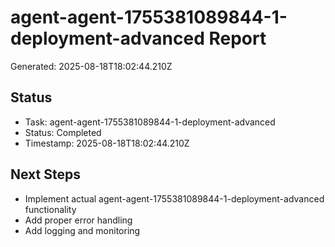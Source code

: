 # agent-agent-1755381089844-1-deployment-advanced Report

Generated: 2025-08-18T18:02:44.210Z

## Status
- Task: agent-agent-1755381089844-1-deployment-advanced
- Status: Completed
- Timestamp: 2025-08-18T18:02:44.210Z

## Next Steps
- Implement actual agent-agent-1755381089844-1-deployment-advanced functionality
- Add proper error handling
- Add logging and monitoring
